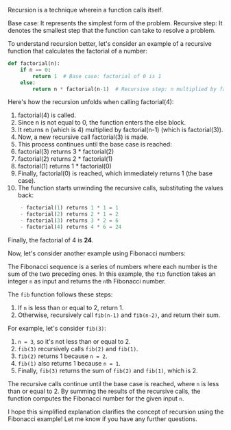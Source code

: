 Recursion is a technique wherein a function calls itself.

Base case: It represents the simplest form of the problem.
Recursive step: It denotes the smallest step that the function can take to resolve a problem.

To understand recursion better, let's consider an example of a recursive function that calculates the factorial of a number:

```python
def factorial(n):
    if n == 0:
        return 1  # Base case: factorial of 0 is 1
    else:
        return n * factorial(n-1)  # Recursive step: n multiplied by factorial of (n-1)
```

Here's how the recursion unfolds when calling factorial(4):

1) factorial(4) is called.
2) Since n is not equal to 0, the function enters the else block.
3) It returns n (which is 4) multiplied by factorial(n-1) (which is factorial(3)).
4) Now, a new recursive call factorial(3) is made.
5) This process continues until the base case is reached:
6) factorial(3) returns 3 * factorial(2)
7) factorial(2) returns 2 * factorial(1)
8) factorial(1) returns 1 * factorial(0)
9) Finally, factorial(0) is reached, which immediately returns 1 (the base case).
10) The function starts unwinding the recursive calls, substituting the values back:

```python
    - factorial(1) returns 1 * 1 = 1
    - factorial(2) returns 2 * 1 = 2
    - factorial(3) returns 3 * 2 = 6
    - factorial(4) returns 4 * 6 = 24
```

Finally, the factorial of 4 is **24**.

Now, let's consider another example using Fibonacci numbers:

The Fibonacci sequence is a series of numbers where each number is the sum of the two preceding ones. In this example, the `fib` function takes an integer `n` as input and returns the `n`th Fibonacci number.

The `fib` function follows these steps:

1. If `n` is less than or equal to 2, return 1.
2. Otherwise, recursively call `fib(n-1)` and `fib(n-2)`, and return their sum.

For example, let's consider `fib(3)`:

1. `n = 3`, so it's not less than or equal to 2.
2. `fib(3)` recursively calls `fib(2)` and `fib(1)`.
3. `fib(2)` returns 1 because `n = 2`.
4. `fib(1)` also returns 1 because `n = 1`.
5. Finally, `fib(3)` returns the sum of `fib(2)` and `fib(1)`, which is 2.

The recursive calls continue until the base case is reached, where `n` is less than or equal to 2. By summing the results of the recursive calls, the function computes the Fibonacci number for the given input `n`.

I hope this simplified explanation clarifies the concept of recursion using the Fibonacci example! Let me know if you have any further questions.